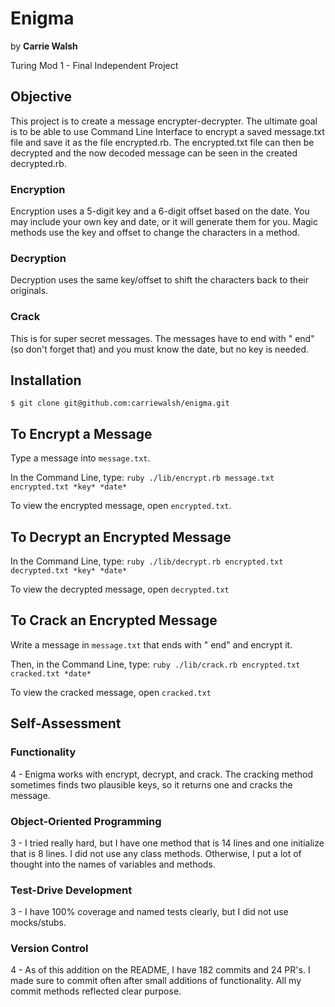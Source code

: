 # Enigma
by **Carrie Walsh**

Turing Mod 1 - Final Independent Project

## Objective
This project is to create a message encrypter-decrypter. The ultimate goal is to be able to use Command Line Interface to encrypt a saved message.txt file and save it as the file encrypted.rb. The encrypted.txt file can then be decrypted and the now decoded message can be seen in the created decrypted.rb.

### Encryption
Encryption uses a 5-digit key and a 6-digit offset based on the date.
You may include your own key and date, or it will generate them for you.
Magic methods use the key and offset to change the characters in a method.

### Decryption
Decryption uses the same key/offset to shift the characters back to their originals.

### Crack
This is for super secret messages. The messages have to end with " end" (so don't forget that) and you must know the date, but no key is needed.

## Installation
`$ git clone git@github.com:carriewalsh/enigma.git`

## To Encrypt a Message
Type a message into `message.txt`.

In the Command Line, type:
`ruby ./lib/encrypt.rb message.txt encrypted.txt *key* *date*`

To view the encrypted message, open `encrypted.txt`.

## To Decrypt an Encrypted Message
In the Command Line, type:
`ruby ./lib/decrypt.rb encrypted.txt decrypted.txt *key* *date*`

To view the decrypted message, open `decrypted.txt`

## To Crack an Encrypted Message

Write a message in `message.txt` that ends with " end" and encrypt it.

Then, in the Command Line, type:
`ruby ./lib/crack.rb encrypted.txt cracked.txt *date*`

To view the cracked message, open `cracked.txt`

##      
## Self-Assessment

### Functionality
4 - Enigma works with encrypt, decrypt, and crack. The cracking method sometimes finds two plausible keys, so it returns one and cracks the message.

### Object-Oriented Programming
3 - I tried really hard, but I have one method that is 14 lines and one initialize that is 8 lines. I did not use any class methods. Otherwise, I put a lot of thought into the names of variables and methods.

### Test-Drive Development
3 - I have 100% coverage and named tests clearly, but I did not use mocks/stubs.

### Version Control
4 - As of this addition on the README, I have 182 commits and 24 PR's. I made sure to commit often after small additions of functionality. All my commit methods reflected clear purpose.
